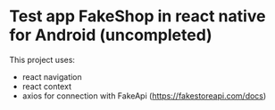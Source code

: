 # Test app FakeShop in react native for Android (uncompleted) 
This project uses:
- react navigation
- react context
- axios for connection with FakeApi (https://fakestoreapi.com/docs)
